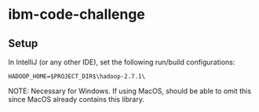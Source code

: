 # ibm-code-challenge

## Setup
In IntelliJ (or any other IDE), set the following run/build configurations:
```
HADOOP_HOME=$PROJECT_DIR$\hadoop-2.7.1\
```

NOTE: Necessary for Windows. If using MacOS, should be able to omit this since MacOS already contains this library.